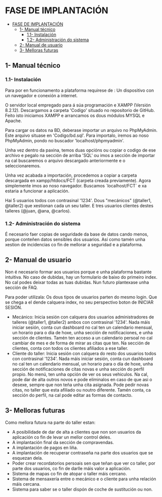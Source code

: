 # FASE DE IMPLANTACIÓN

- [FASE DE IMPLANTACIÓN](#fase-de-implantación)
  - [1- Manual técnico](#1--manual-técnico)
    - [1.1- Instalación](#11--instalación)
    - [1.2- Administración do sistema](#12--administración-do-sistema)
  - [2- Manual de usuario](#2--manual-de-usuario)
  - [3- Melloras futuras](#3--melloras-futuras)

## 1- Manual técnico

### 1.1- Instalación

Para por en funcionamento a plataforma requirese de : 
Un dispositivo con un navegador e conexión a internet. 


O servidor local empregado para á súa programación e XAMPP (Versión 8.2.12).
Descargamos a carpeta 'Codigo' situado no repositorio de GitHub. Feito isto iniciamos XAMPP e arrancamos os dous módulos MYSQL e Apache.

Para cargar os datos na BD, deberase importar un arquivo no PhpMyAdmin. Este arquivo situase en 'Codigo/bd.sql'. Para importalo, iremos ao noso PhpMyAdmin, pondo no buscador 'localhost/phpmyadmin'.

Unha vez dentro da paxina, temos duas opcións ou copiar o codigo de ese archivo e pegalo na sección de arriba 'SQL' ou imos a sección de importar na cal buscaremos o arquivo descargado anteriormente e o seleccionaremos. 


Unha vez acabada a importación, procedemos a copiar a carpeta descargada en xampp/htdocs/FCT (carpeta creada previamente). Agora simplemente imos ao noso navegador. Buscamos ´localhost/FCT´ e xa estaria a funcionar a aplicación. 


Hai 5 usuarios todos con contrasinal '1234'. Dous "mecánicos" (@taller1, @taller2) que xestionan cada un seu taller. E tres usuarios clientes destes talleres (@juan, @ana, @carlos). 



### 1.2- Administración do sistema


É necesario faer copias de seguridade da base de datos cando menos,  porque conteñen datos sensibles dos usuarios. Así como tamén unha xestion de incidencias co fin de mellorar a seguridad e a plataforma. 

## 2- Manual de usuario


Non é necesario formar aos usuarios porque e unha plataforma bastante intuitiva. No caso de dubidas, hay un formulario de baixo do primeiro index. No cal podes deixar todas as tuas dubidas. Nun futuro plantexase unha sección de FAQ.

Para poder utilizala: 
Os dous tipos de usuarios parten do mesmo login. Que se chega a el dende calquera index, no seu perspectivo boton de INICIAR SESIÓN. 
- Mecánico: 
  Inicia sesión con calquera dos usuarios administradores de talleres (@taller1, @taller2) ambos con contrasinal '1234'. Nada máis iniciar sesión, conta cun dashboard no cal ten un calendario mensual, un horario para o dia de hoxe, unha sección de notificaciones, e unha sección de clientes. Tamén ten acceso a un calendario persoal no cal cambiar de mes e de forma de mirar as citas que ten. Na sección de clientes, conta con todos os clientes afiliados a ese taller.
- Cliente do taller: 
  Inicia sesión con calquera do resto dos usuarios todos con contrasinal '1234'. Nada máis iniciar sesión, conta cun dashboard no cal ten un calendario mensual, un horario para o día de hoxe, unha sección de notificaciones de citas novas e unha sección do perfil propio. No menú, ten unha opción de ver os seus vehiculos. Na cal, pode dar de alta outros novos e pode eliminalos en caso de que asi o desexe, sempre que non teña unha cita asignada. Pode pedir novas citas, no taller que esta afiliado ou noutro diferente. Tamén conta, ca sección do perfil, na cal pode editar as formas de contacto. 

## 3- Melloras futuras


Como mellora futura na parte do taller estan: 
- A posibilidade de dar de alta a clientes que non son usuarios da aplicación co fin de levar un mellor control deles. 
- A implantación final da sección de compravendas. 
- A implantación de pagos en liña. 
- A implantación de recuperar contraseña na parte dos usuarios que se esquezan dela. 
- Poder crear recordatorios persoais sen que teñan que ver co taller, por parte dos usuarios, co fin de darlle máis valor a aplicación. 
- Sistema de mapas co fin de atopar o taller máis cercano.
- Sistema de mensaxería entre o mecánico e o cliente para unha relación máis cercana. 
- Sistema para saber se o taller dispón de coche de sustitución ou non. 